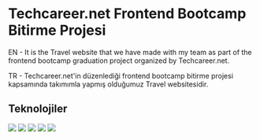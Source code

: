 # Techcareer.net Frontend Bootcamp Bitirme Projesi

EN - It is the Travel website that we have made with my team as part of the frontend bootcamp graduation project organized by Techcareer.net.

TR - Techcareer.net'in düzenlediği frontend bootcamp bitirme projesi kapsamında takımımla yapmış olduğumuz Travel websitesidir.

## Teknolojiler

<img src="https://img.shields.io/badge/HTML5-E34F26?style=for-the-badge&logo=html5&logoColor=white">
<img src="https://img.shields.io/badge/CSS3-1572B6?style=for-the-badge&logo=css3&logoColor=white">
<img src="https://img.shields.io/badge/Bootstrap-563D7C?style=for-the-badge&logo=bootstrap&logoColor=white">
<img src="https://img.shields.io/badge/JavaScript-323330?style=for-the-badge&logo=javascript&logoColor=F7DF1E">
<img src="https://img.shields.io/badge/Angular-DD0031?style=for-the-badge&logo=angular&logoColor=white">




